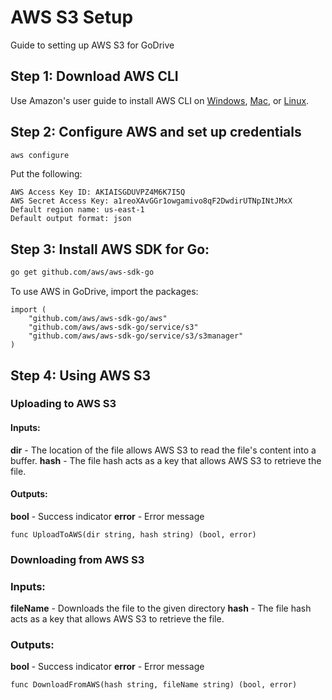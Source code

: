 # AWS S3 Setup
Guide to setting up AWS S3 for GoDrive

## Step 1: Download AWS CLI
Use Amazon's user guide to install AWS CLI on [Windows](https://docs.aws.amazon.com/cli/latest/userguide/install-cliv2-windows.html), [Mac](https://docs.aws.amazon.com/cli/latest/userguide/install-cliv2-mac.html), or [Linux](https://docs.aws.amazon.com/cli/latest/userguide/install-cliv2-linux.html).


## Step 2: Configure AWS and set up credentials
```bash
aws configure
```
Put the following:
 ```
AWS Access Key ID: AKIAISGDUVPZ4M6K7I5Q
AWS Secret Access Key: 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
Default region name: us-east-1
Default output format: json
```


## Step 3: Install AWS SDK for Go:
```bash
go get github.com/aws/aws-sdk-go
```
To use AWS in GoDrive, import the packages: 

```
import (
	"github.com/aws/aws-sdk-go/aws"
	"github.com/aws/aws-sdk-go/service/s3"
	"github.com/aws/aws-sdk-go/service/s3/s3manager"
)
```

## Step 4: Using AWS S3
### Uploading to AWS S3 
#### Inputs:
**dir** - The location of the file allows AWS S3 to read the file's content into a buffer. 
**hash** - The file hash acts as a key that allows AWS S3 to retrieve the file.

#### Outputs: 
**bool** - Success indicator
**error** - Error message

```
func UploadToAWS(dir string, hash string) (bool, error)
```
### Downloading from AWS S3
### Inputs:
**fileName** - Downloads the file to the given directory 
**hash** - The file hash acts as a key that allows AWS S3 to retrieve the file.

### Outputs:
**bool** - Success indicator
**error** - Error message

```
func DownloadFromAWS(hash string, fileName string) (bool, error)
```

